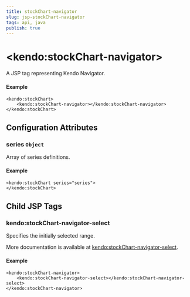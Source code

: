 ```yaml
---
title: stockChart-navigator
slug: jsp-stockChart-navigator
tags: api, java
publish: true
---
```


# \<kendo:stockChart-navigator\>
A JSP tag representing Kendo Navigator.

#### Example
    <kendo:stockChart>
        <kendo:stockChart-navigator></kendo:stockChart-navigator>
    </kendo:stockChart>


## Configuration Attributes


### series `Object`

Array of series definitions.

#### Example
    <kendo:stockChart series="series">
    </kendo:stockChart>



## Child JSP Tags

### kendo:stockChart-navigator-select

Specifies the initially selected range.

More documentation is available at [kendo:stockChart-navigator-select](/api/wrappers/jsp/stockchart/navigator-select).

#### Example

    <kendo:stockChart-navigator>
        <kendo:stockChart-navigator-select></kendo:stockChart-navigator-select>
    </kendo:stockChart-navigator>
 
